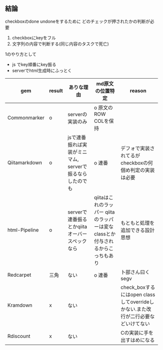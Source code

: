 ## 結論



checkboxのdone undoneをするために
どのチェックが押されたかの判断が必要
1. checkboxにkeyをフル
2. 文字列の内容で判断する(同じ内容のタスクで死亡)

1のやり方として
- js でkey順番にkey振る
- serverでhtml生成時にふっとく

| gem | result | ありな理由 |  md原文の位置特定 | reason |
| --- | ------ | ---------- | ----------------- | ------ |
| Commonmarker | o | serverの実装のみ | o 原文のROW COLを保持 |  |
| Qiitamarkdown | o | jsで連番振れば実装がミニマム, serverで振るならしたのでも | o 連番 | デフォで実装されてるがcheckboxの何個め判定の実装は必要 |
| html-Pipeline | o | serverで連番振るとかqiitaオーバースペックなら  | qiitaはこれのラッパー qiitaのラッパーは変なclassとか付与されるからこっちもあり  | もともと処理を追加できる設計思想 |
| Redcarpet | 三角 | ない | o 連番 | 卜部さん曰くsegv |
| Kramdown | x | ない |  | check_boxするにはopen classしてoverrideしかない.また改行が二行必要などいけてない |
| Rdiscount | x | ない |  | Cの実装に手を出すはめになる |

